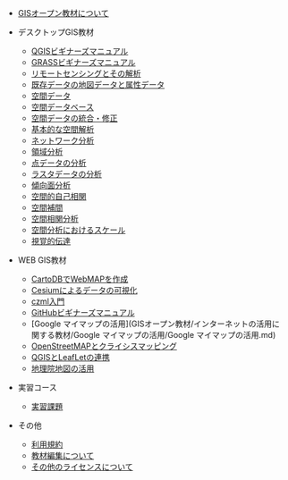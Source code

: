 
* [GISオープン教材について](README.md)

* デスクトップGIS教材
  * [QGISビギナーズマニュアル](GISオープン教材/QGISビギナーズマニュアル/QGISビギナーズマニュアル.md)
  * [GRASSビギナーズマニュアル](GISオープン教材/GRASSビギナーズマニュアル/GRASSビギナーズマニュアル.md)
  * [リモートセンシングとその解析](GISオープン教材/06_リモートセンシングとその解析/リモートセンシングとその解析.md)
  * [既存データの地図データと属性データ](GISオープン教材/07_既存データの地図データと属性データ/既存データの地図データと属性データ.md)
  * [空間データ](GISオープン教材/08_空間データ/空間データ.md)
  * [空間データベース](GISオープン教材/09_空間データベース/空間データベース.md)
  * [空間データの統合・修正](GISオープン教材/10_空間データの統合・修正/空間データの統合・修正.md)
  * [基本的な空間解析](GISオープン教材/11_基本的な空間解析/基本的な空間解析.md)
  * [ネットワーク分析](GISオープン教材/12_ネットワーク分析/ネットワーク分析.md)
  * [領域分析](GISオープン教材/13_領域分析/領域分析.md)
  * [点データの分析](GISオープン教材/14_点データの分析/点データの分析.md)
  * [ラスタデータの分析](GISオープン教材/15_ラスタデータの分析/ラスタデータの分析.md)
  * [傾向面分析](GISオープン教材/16_傾向面分析/傾向面分析.md)
  * [空間的自己相関](GISオープン教材/17_空間的自己相関/空間的自己相関.md)
  * [空間補間](GISオープン教材/18_空間補間/空間補間.md)
  * [空間相関分析](GISオープン教材/19_空間相関分析/空間相関分析.md)
  * [空間分析におけるスケール](GISオープン教材/20_空間分析におけるスケール/空間分析におけるスケール.md)
  * [視覚的伝達](GISオープン教材/21_空間分析におけるスケール/空間分析におけるスケール.md)

* WEB GIS教材
  * [CartoDBでWebMAPを作成](GISオープン教材/インターネットの活用に関する教材/CartoDBでWebMAPを作成.CartoDBでWebMAPを作成md)
  * [Cesiumによるデータの可視化](GISオープン教材/インターネットの活用に関する教材/Cesiumによるデータの可視化/Cesiumによるデータの可視化.md)
  * [czml入門](GISオープン教材/インターネットの活用に関する教材/czml入門/czml入門.md)
  * [GitHubビギナーズマニュアル](GISオープン教材/インターネットの活用に関する教材/GitHubビギナーズマニュアル/GitHubビギナーズマニュアル.md)
  * [Google マイマップの活用](GISオープン教材/インターネットの活用に関する教材/Google マイマップの活用/Google マイマップの活用.md)
  * [OpenStreetMAPとクライシスマッピング](GISオープン教材/インターネットの活用に関する教材/OpenStreetMAPとクライシスマッピング/OpenStreetMAPとクライシスマッピング.md)
  * [QGISとLeafLetの連携](GISオープン教材/インターネットの活用に関する教材/QGISとLeafLetの連携/QGISとLeafLetの連携.md)
  * [地理院地図の活用](GISオープン教材/インターネットの活用に関する教材/地理院地図の活用/地理院地図の活用.md)

* 実習コース
  * [実習課題](GISオープン教材/実習課題/実習課題.md)

* その他
  * [利用規約](利用規約.md)
  * [教材編集について](GISオープン教材/教材編集について.md)
  * [その他のライセンスについて](GISオープン教材/その他のライセンスについて.md)
